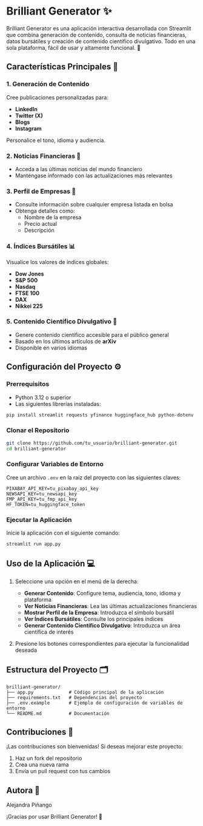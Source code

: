 # Brilliant Generator ✨

Brilliant Generator es una aplicación interactiva desarrollada con Streamlit que combina generación de contenido, consulta de noticias financieras, datos bursátiles y creación de contenido científico divulgativo. Todo en una sola plataforma, fácil de usar y altamente funcional. 🚀

## Características Principales 📌

### 1. Generación de Contenido

Cree publicaciones personalizadas para:
* **LinkedIn**
* **Twitter (X)**
* **Blogs**
* **Instagram**

Personalice el tono, idioma y audiencia.

### 2. Noticias Financieras 📰

* Acceda a las últimas noticias del mundo financiero
* Manténgase informado con las actualizaciones más relevantes

### 3. Perfil de Empresas 🏢

* Consulte información sobre cualquier empresa listada en bolsa
* Obtenga detalles como:
  * Nombre de la empresa
  * Precio actual
  * Descripción

### 4. Índices Bursátiles 📊

Visualice los valores de índices globales:
* **Dow Jones**
* **S&P 500**
* **Nasdaq**
* **FTSE 100**
* **DAX**
* **Nikkei 225**

### 5. Contenido Científico Divulgativo 🔬

* Genere contenido científico accesible para el público general
* Basado en los últimos artículos de **arXiv**
* Disponible en varios idiomas

## Configuración del Proyecto ⚙️

### Prerrequisitos

* Python 3.12 o superior
* Las siguientes librerías instaladas:

```bash
pip install streamlit requests yfinance huggingface_hub python-dotenv
```

### Clonar el Repositorio

```bash
git clone https://github.com/tu_usuario/brilliant-generator.git
cd brilliant-generator
```

### Configurar Variables de Entorno

Cree un archivo `.env` en la raíz del proyecto con las siguientes claves:

```env
PIXABAY_API_KEY=tu_pixabay_api_key
NEWSAPI_KEY=tu_newsapi_key
FMP_API_KEY=tu_fmp_api_key
HF_TOKEN=tu_huggingface_token
```

### Ejecutar la Aplicación

Inicie la aplicación con el siguiente comando:

```bash
streamlit run app.py
```

## Uso de la Aplicación 💻

1. Seleccione una opción en el menú de la derecha:
   * **Generar Contenido**: Configure tema, audiencia, tono, idioma y plataforma
   * **Ver Noticias Financieras**: Lea las últimas actualizaciones financieras
   * **Mostrar Perfil de la Empresa**: Introduzca el símbolo bursátil
   * **Ver Índices Bursátiles**: Consulte los principales índices
   * **Generar Contenido Científico Divulgativo**: Introduzca un área científica de interés

2. Presione los botones correspondientes para ejecutar la funcionalidad deseada

## Estructura del Proyecto 🗂️

```
brilliant-generator/
├── app.py             # Código principal de la aplicación
├── requirements.txt   # Dependencias del proyecto
├── .env.example       # Ejemplo de configuración de variables de entorno
└── README.md          # Documentación
```

## Contribuciones 🤝

¡Las contribuciones son bienvenidas! Si deseas mejorar este proyecto:

1. Haz un fork del repositorio
2. Crea una nueva rama
3. Envía un pull request con tus cambios

## Autora 📄

Alejandra Piñango

¡Gracias por usar Brilliant Generator! 🌟
